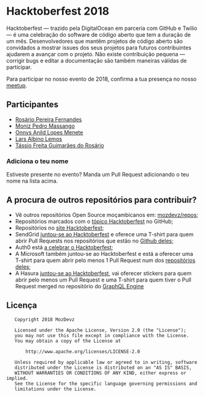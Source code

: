 # Hacktoberfest 2018

Hacktoberfest — trazido pela DigitalOcean em parceria com GitHub e Twilio — é uma celebração do software de código aberto que tem a duração de um mês.
Desenvolvedores que mantêm projetos de código aberto são convidados a mostrar issues dos seus projetos para futuros contribuintes ajudarem a avançar com o projeto.
Não existe contribuição pequena — corrigir bugs e editar a documentação são também maneiras válidas de participar.

Para participar no nosso evento de 2018, confirma a tua presença no nosso [meetup](https://www.meetup.com/Mozdevz/events/254945848/).

## Participantes
- [Rosário Pereira Fernandes](https://github.com/rosariopfernandes)
- [Moniz Pedro Massango](https://github.com/SlamStunner/Hacktoberfest)
- [Onnys Anild Lopes Menete](https://github.com/Onnys)
- [Lars Albino Lemos](https://github.com/larslemos)
- [Tássio Freita Guimarães do Rosário](https://github.com/TRosario619)

### Adiciona o teu nome
Estiveste presente no evento? Manda um Pull Request adicionando o teu nome na lista acima.

## A procura de outros repositórios para contribuir?
- Vê outros repositórios Open Source moçambicanos em: [mozdevz/repos](https://github.com/mozdevz/repos);
- Repositórios marcados com o [tópico Hacktoberfest](https://github.com/topics/hacktoberfest) no GitHub;
- Repositórios no [site Hacktoberfest](https://hacktoberfest.digitalocean.com/#projects);
- SendGrid [juntou-se ao Hacktoberfest](https://sendgrid.com/blog/hacktoberfest-2018-hack-on-sendgrid-open-source-projects/) e oferece uma T-shirt para quem abrir Pull Requests nos repositórios que estão no [Github deles](https://github.com/sendgrid);
- Auth0 está [a celebrar o Hacktoberfest](https://auth0.com/blog/celebrate-hacktoberfest-with-auth0/);
- A Microsoft também juntou-se ao Hacktoberfest e está a oferecer uma T-shirt para quem abrir pelo menos 1 Pull Request num dos [repositórios deles](https://open.microsoft.com);
- A Hasura [juntou-se ao Hacktoberfest](https://blog.hasura.io/announcing-hacktoberfest-2018-with-hasura-621045dc9560), vai oferecer stickers para quem abrir pelo menos um Pull Request e uma T-shirt para quem tiver o Pull Request merged no repositório do [GraphQL Engine](https://github.com/hasura/graphql-engine)



## Licença
       Copyright 2018 MozDevz
    
       Licensed under the Apache License, Version 2.0 (the "License");
       you may not use this file except in compliance with the License.
       You may obtain a copy of the License at
    
           http://www.apache.org/licenses/LICENSE-2.0
    
       Unless required by applicable law or agreed to in writing, software
       distributed under the License is distributed on an "AS IS" BASIS,
       WITHOUT WARRANTIES OR CONDITIONS OF ANY KIND, either express or implied.
       See the License for the specific language governing permissions and
       limitations under the License.
